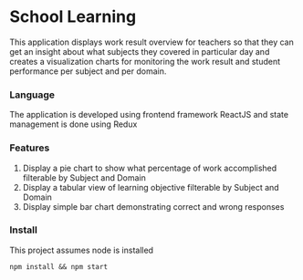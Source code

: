 # School Learning

This application displays work result overview for teachers so that they can get an insight about what subjects they covered in particular day and creates a visualization charts for monitoring the work result and student performance per subject and per domain.

### Language

The application is developed using frontend framework ReactJS and state management is done using Redux

### Features

1. Display a pie chart to show what percentage of work accomplished filterable by Subject and Domain
2. Display a tabular view of learning objective filterable by Subject and Domain
3. Display simple bar chart demonstrating correct and wrong responses

### Install

This project assumes node is installed

```
npm install && npm start
```
